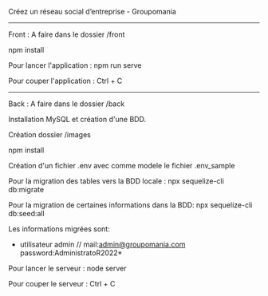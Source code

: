 Créez un réseau social d’entreprise - Groupomania

---

Front : A faire dans le dossier /front

npm install

Pour lancer l'application :
npm run serve

Pour couper l'application :
Ctrl + C

---

Back : A faire dans le dossier /back

Installation MySQL et création d'une BDD.

Création dossier /images

npm install

Création d'un fichier .env avec comme modele le fichier .env_sample

Pour la migration des tables vers la BDD locale :
npx sequelize-cli db:migrate

Pour la migration de certaines informations dans la BDD:
npx sequelize-cli db:seed:all

Les informations migrées sont:

- utilisateur admin // mail:admin@groupomania.com password:AdministratoR2022\*

Pour lancer le serveur :
node server

Pour couper le serveur :
Ctrl + C
